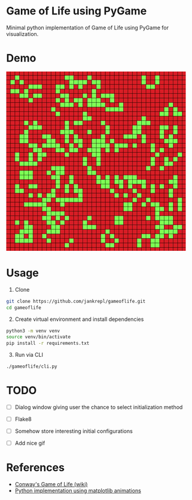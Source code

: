 # Game of Life using PyGame
Minimal python implementation of Game of Life using PyGame for visualization.

# Demo
![](https://github.com/jankrepl/gameoflife/blob/master/images/demo.gif)
# Usage
1. Clone
```sh
git clone https://github.com/jankrepl/gameoflife.git
cd gameoflife
```

2. Create virtual environment and install dependencies
```sh
python3 -m venv venv
source venv/bin/activate
pip install -r requirements.txt
```

3. Run via CLI
```sh
./gameoflife/cli.py
```

# TODO
- [ ] Dialog window giving user the chance to select initialization method
- [ ] Flake8
- [ ] Somehow store interesting initial configurations
- [ ] Add nice gif


# References
* [Conway's Game of Life (wiki)](https://en.wikipedia.org/wiki/Conway%27s_Game_of_Life)
* [Python implementation using matplotlib animations](https://github.com/scienceetonnante/GameOfLife)
